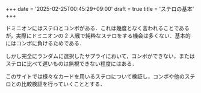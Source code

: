 +++
date = '2025-02-25T00:45:29+09:00'
draft = true
title = 'ステロの基本'
+++

ドミニオンにはステロとコンボがある．これは幾度となく言われることであるが，実際にドミニオンの 2 人戦で純粋なステロをする機会は多くない．基本的にはコンボに負けるためである．

しかし完全にランダムに選択したサプライにおいて，コンボができない，またはステロに比べて遅いものは無視できない程度にはある．

このサイトでは様々なカードを用いるステロについて検証し，コンボや他のステロとの比較検証を行っていくこととする．
